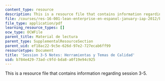 ```yaml
---
content_type: resource
description: This is a resource file that contains information regarding session 3-5.
file: /courses/res-16-001-lean-enterprise-en-espanol-january-iap-2012/b784e42973adc9fdbda8a0f19e94c925_MITRES_16_001IAP12_3-5_Qua.pdf
file_type: application/pdf
learning_resource_types: []
ocw_type: OCWFile
parent_title: Material de lectura
parent_type: SupplementalResourceSection
parent_uid: ef18ac22-9c5e-626d-97e2-727ecab6ff99
resourcetype: Document
title: 'Session 3-5 Notes: Herramientas y Temas de Calidad'
uid: b784e429-73ad-c9fd-bda8-a0f19e94c925
---
```

This is a resource file that contains information regarding session 3-5.

